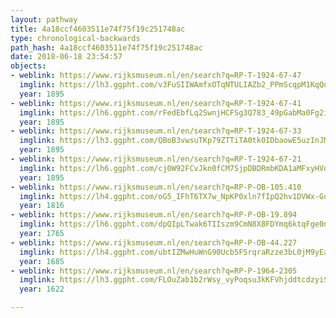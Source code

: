 ```yaml
---
layout: pathway
title: 4a18ccf4603511e74f75f19c251748ac
type: chronological-backwards
path_hash: 4a18ccf4603511e74f75f19c251748ac
date: 2018-06-18 23:54:57
objects:
- weblink: https://www.rijksmuseum.nl/en/search?q=RP-T-1924-67-47
  imglink: https://lh3.ggpht.com/v3FuSIIWAmfxOTqNTULIAZb2_PPmScqpM1KqQqVVOvj7y5lDKMjlWwEgzji92NEsxLVrD4v6F5d3p4oR1NUFPozS59g=s200
  year: 1895
- weblink: https://www.rijksmuseum.nl/en/search?q=RP-T-1924-67-41
  imglink: https://lh6.ggpht.com/rFedEbfLq2SwnjHCFSg3Q783_49pGabMa0Fg2i3FIKPwJKfzfTEx1GBK3Bv2xLUXG6kdE2jGcNJQbNqRE7Ic7-KuD2w=s200
  year: 1895
- weblink: https://www.rijksmuseum.nl/en/search?q=RP-T-1924-67-33
  imglink: https://lh3.ggpht.com/QBoB3vwsuTKp79ZTTiTA0tk0IDbaowE5uzInJMYloQcxhVF-UyaatrwpFWIWcIuhc0KXA7uftf6hL3jXiO1xr5jU9So=s200
  year: 1895
- weblink: https://www.rijksmuseum.nl/en/search?q=RP-T-1924-67-21
  imglink: https://lh6.ggpht.com/cj0W92FCvJkn0fCM7SjpDBDRmbKDA1aMFxyHVddeLU6BQkgENd-yeXH6NyrmKi1H8X44lN4QqT4kSywjRr0Ay4hBiaA=s200
  year: 1895
- weblink: https://www.rijksmuseum.nl/en/search?q=RP-P-OB-105.410
  imglink: https://lh4.ggpht.com/oG5_IFhT6TX7w_NpKP0xln7fIpQ2hv1DVWx-Gu5-9LJDsSaLVfPEN9djj0VNxiIVNJgjuBUUfbTolM93Iv6ioKSSVA=s200
  year: 1816
- weblink: https://www.rijksmuseum.nl/en/search?q=RP-P-OB-19.894
  imglink: https://lh6.ggpht.com/dpQIpLTwak6TIIszm9CmN8X8FDYmq6ktqFge0nJv8Yrpz701tolGXFwevubHk_kQKa4mN5WXD661bRm5pUpLONu1uNU=s200
  year: 1765
- weblink: https://www.rijksmuseum.nl/en/search?q=RP-P-OB-44.227
  imglink: https://lh4.ggpht.com/ubtIZMwHuWnG90Ucb5FSrqraRzze3bL0jM9yEasIDz5SJwn-2DRHa5OHZcoI1me46ZbVT4T2eyTroZD-mzC42U7-rFU=s200
  year: 1685
- weblink: https://www.rijksmuseum.nl/en/search?q=RP-P-1964-2305
  imglink: https://lh3.ggpht.com/FLOuZab1b2rWsy_vyPoqsu3kKFVhjddtcdzyiSqWa1UF2TFr7vFXEPHbYo-ghV0eEwsyS9Dq3etOjj5yWKPM4GaaxA=s200
  year: 1622

---
```

